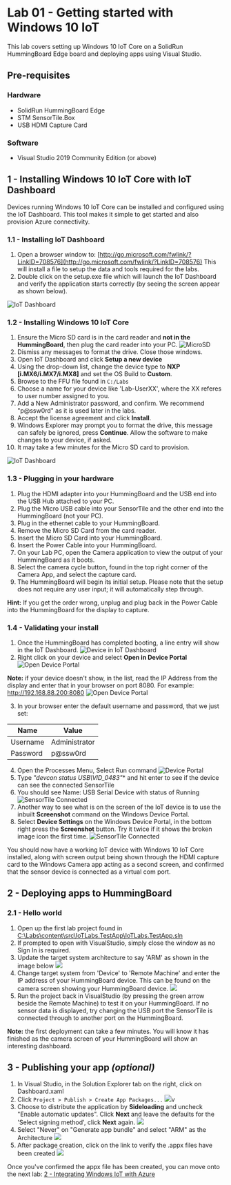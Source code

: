 # Lab 01 - Getting started with Windows 10 IoT

This lab covers setting up Windows 10 IoT Core on a SolidRun HummingBoard Edge board and deploying apps using Visual Studio.

## Pre-requisites
### Hardware
* SolidRun HummingBoard Edge
* STM SensorTile.Box
* USB HDMI Capture Card 

### Software
* Visual Studio 2019 Community Edition (or above) 

## 1 - Installing Windows 10 IoT Core with IoT Dashboard

Devices running Windows 10 IoT Core can be installed and configured using the IoT Dashboard. This tool makes it simple to get started and also provision Azure connectivity.

### 1.1 - Installing IoT Dashboard

1. Open a browser window to: [http://go.microsoft.com/fwlink/?LinkID=708576](http://go.microsoft.com/fwlink/?LinkID=708576)  This will install a file to setup the data and tools required for the labs.  
1. Double click on the setup.exe file which will launch the IoT Dashboard and verify the application starts correctly (by seeing the screen appear as shown below).

![IoT Dashboard](./media/1_iotdashboardinitial.png)

### 1.2 - Installing Windows 10 IoT Core

1. Ensure the Micro SD card is in the card reader and **not in the HummingBoard**, then plug the card reader into your PC. 
![MicroSD](./media/5_microsd.jpg)
1. Dismiss any messages to format the drive. Close those windows.  
1. Open IoT Dashboard and click **Setup a new device**
1. Using the drop-down list, change the device type to **NXP [i.MX6/i.MX7/i.MX8]** and set the OS Build to **Custom**.
1. Browse to the FFU file found in `C:/Labs`
1. Choose a name for your device like 'Lab-UserXX', where the XX referes to user number assigned to you. 
1. Add a New Administrator password, and confirm. We recommend "p@ssw0rd" as it is used later in the labs. 
1. Accept the license agreement and click **Install**.
1. Windows Explorer may prompt you to format the drive, this message can safely be ignored, press **Continue**.  Allow the software to make changes to your device, if asked.
1. It may take a few minutes for the Micro SD card to provision.

![IoT Dashboard](./media/1_iotdashboard2.png)

### 1.3 - Plugging in your hardware
1. Plug the HDMI adapter into your HummingBoard and the USB end into the USB Hub attached to your PC. 
1. Plug the Micro USB cable into your SensorTile and the other end into the HummingBoard (not your PC).
1. Plug in the ethernet cable to your HummingBoard.
1. Remove the Micro SD Card from the card reader.
1. Insert the Micro SD Card into your HummingBoard.
1. Insert the Power Cable into your HummingBoard. 
1. On your Lab PC, open the Camera application to view the output of your HummingBoard as it boots. 
1. Select the camera cycle button, found in the top right corner of the Camera App, and select the capture card.
1. The HummingBoard will begin its initial setup. Please note that the setup does not require any user input; it will automatically step through.

**Hint:** If you get the order wrong, unplug and plug back in the Power Cable into the HummingBoard for the display to capture.

### 1.4 - Validating your install

1. Once the HummingBoard has completed booting, a line entry will show in the IoT Dashboard.
![Device in IoT Dashboard](./media/lab01/1_validatinginstall.png)
2. Right click on your device and select **Open in Device Portal** 
![Open Device Portal](./media/lab01/1_opendeviceportal.png)


**Note:** if your device doesn't show, in the list, read the IP Address from the display and enter that in your browser on port 8080. For example: http://192.168.88.200:8080
![Open Device Portal](./media/lab01/1_IoTCoreIPAddress.png)

3. In your browser enter the default username and password, that we just set:

|Name    |Value|
|--------|-----|
|Username|Administrator|
|Password|p@ssw0rd|


4. Open the Processes Menu, Select Run command
![Device Portal](./media/1_deviceportal1.png)
5. Type **"devcon status USB\VID_0483*"** and hit enter to see if the device can see the connected SensorTile
6. You should see Name: USB Serial Device with status of Running
![SensorTile Connected](./media/1_SensorTileConnected.png)
7. Another way to see what is on the screen of the IoT device is to use the inbuilt **Screenshot** command on the Windows Device Portal. 
8. Select **Device Settings** on the Windows Device Portal, in the bottom right press the **Screenshot** button. Try it twice if it shows the broken image icon the first time.
![SensorTile Connected](./media/lab01/1_screenshot.png)   

You should now have a working IoT device with Windows 10 IoT Core installed, along with screen output being shown through the HDMI capture card to the Windows Camera app acting as a second screen, and confirmed that the sensor device is connected as a virtual com port. 


## 2 - Deploying apps to HummingBoard

### 2.1 - Hello world

1. Open up the first lab project found in [C:\Labs\content\src\IoTLabs.TestApp\IoTLabs.TestApp.sln](file:///C:\Labs\content\src\IoTLabs.TestApp\IoTLabs.TestApp.sln)  
2. If prompted to open with VisualStudio, simply close the window as no Sign In is required.
3. Update the target system architecture to say 'ARM' as shown in the image below
![](./media/1_vs3.png)
4. Change target system from 'Device' to 'Remote Machine' and enter the IP address of your HummingBoard device. This can be found on the camera screen showing your HummingBoard device.
![](./media/1_vs2.png)
5. Run the project back in VisualStudio (by pressing the green arrow beside the Remote Machine) to test it on your HummingBoard. If no sensor data is displayed, try changing the USB port the SensorTile is connected through to another port on the HummingBoard.

**Note:** the first deployment can take a few minutes.  You will know it has finished as the camera screen of your HummingBoard will show an interesting dashboard.


## 3 - Publishing your app _(optional)_

1. In Visual Studio, in the Solution Explorer tab on the right, click on Dashboard.xaml 
2. Click ```Project > Publish > Create App Packages...```
![](./media/1_createapppackages.png)v
3. Choose to distribute the application by **Sideloading** and uncheck "Enable automatic updates".  Click **Next** and leave the defaults for the 'Select signing method', click **Next** again.
![](./media/1_createapppackages4.png)
4. Select "Never" on "Generate app bundle" and select "ARM" as the Architecture 
![](./media/1_createapppackages2.png)
5. After package creation, click on the link to verify the .appx files have been created
![](./media/1_createapppackages5.png)


Once you've confirmed the appx file has been created, you can move onto the next lab: [2 - Integrating Windows IoT with Azure](./Lab02.md)

